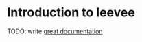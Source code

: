 # Introduction to leevee

TODO: write [great documentation](http://jacobian.org/writing/what-to-write/)
